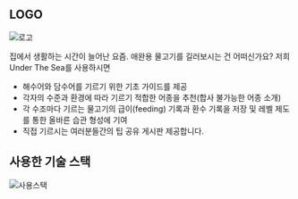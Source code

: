 ## LOGO
![로고](https://discord.com/channels/924937469370200084/924937469370200086/925989247121506355)
 
 집에서 생활하는 시간이 늘어난 요즘. 
 애완용 물고기를 길러보시는 건 어떠신가요?
 저희 Under The Sea를 사용하시면
- 해수어와 담수어를 기르기 위한 기초 가이드를 제공
- 각자의 수준과 환경에 따라 기르기 적합한 어종을 추천(합사 불가능한 어종 소개)
- 각 수조마다 기르는 물고기의 급이(feeding) 기록과 환수 기록을 저장 및 레벨 제도를 통한 올바른 습관 형성에 기여
- 직접 기르시는 여러분들간의 팁 공유 게시판 제공합니다. 






## 사용한 기술 스택


 ![사용스택](https://user-images.githubusercontent.com/87528753/147187223-1468a491-d90d-471a-beeb-a2f7fc6e006c.png)
